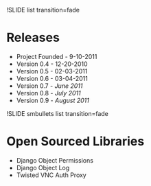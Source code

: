 !SLIDE list transition=fade

# Releases 

* Project Founded - 9-10-2011
* Version 0.4 - 12-20-2010
* Version 0.5 - 02-03-2011
* Version 0.6 - 03-04-2011
* Version 0.7 - _June 2011_
* Version 0.8 - _July 2011_
* Version 0.9 - _August 2011_

!SLIDE smbullets list transition=fade

# Open Sourced Libraries

* Django Object Permissions
* Django Object Log
* Twisted VNC Auth Proxy
